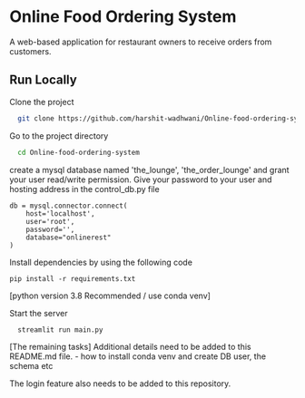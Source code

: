 
# Online Food Ordering System 

A web-based application for restaurant owners to receive orders from customers.

    
## Run Locally

Clone the project

```bash
  git clone https://github.com/harshit-wadhwani/Online-food-ordering-system.git
```

Go to the project directory

```bash
  cd Online-food-ordering-system
```

create a mysql database named 'the_lounge', 'the_order_lounge' and grant your user read/write permission.
Give your password to your user and hosting address in the control_db.py file 
```
db = mysql.connector.connect(
    host='localhost',
    user='root',
    password='',
    database="onlinerest"
)

```
Install dependencies by using the following code 

```
pip install -r requirements.txt
```
[python version 3.8 Recommended / use conda venv]

Start the server

```bash
  streamlit run main.py
```


[The remaining tasks]
Additional details need to be added to this README.md file.
    - how to install conda venv and create DB user, the schema etc

The login feature also needs to be added to this repository.
